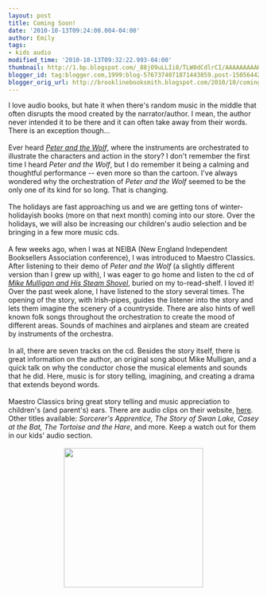 ```yaml
---
layout: post
title: Coming Soon!
date: '2010-10-13T09:24:00.004-04:00'
author: Emily
tags:
- kids audio
modified_time: '2010-10-13T09:32:22.993-04:00'
thumbnail: http://1.bp.blogspot.com/_88jO9uLLIi8/TLW0dCdlrCI/AAAAAAAAAKg/cyLdGFO4Ml8/s72-c/6157koCUEgL._SL500_AA280_.jpg
blogger_id: tag:blogger.com,1999:blog-5767374071871443859.post-1505644213652296648
blogger_orig_url: http://brooklinebooksmith.blogspot.com/2010/10/coming-soon.html
---
```


I love audio books, but hate it when there's random music in the middle that often disrupts the mood created by the narrator/author.  I mean, the author never intended it to be there and it can often take away from their words.  There is an exception though...<br /><br />Ever heard <a href="http://www.brooklinebooksmith-shop.com/book/9780375824302"><span style="font-style: italic;">Peter and the Wolf</span></a>, where the instruments are orchestrated to illustrate the characters and action in the story?  I don't remember the first time I heard <span style="font-style: italic;">Peter and the Wolf</span>, but I do remember it being a calming and thoughtful performance -- even more so than the cartoon.  I've always wondered why the orchestration of <span style="font-style: italic;">Peter and the Wolf</span> seemed to be the only one of its kind for so long.  That is changing.<br /><br />The holidays are fast approaching us and we are getting tons of winter-holidayish books (more on that next month) coming into our store.  Over the holidays, we will also be increasing our children's audio selection and be bringing in a few more music cds.<br /><br />A few weeks ago, when I was at NEIBA (New England Independent Booksellers Association conference), I was introduced to Maestro Classics.  After listening to their demo of <span style="font-style: italic;">Peter and the Wolf</span> (a slightly different version than I grew up with), I was eager to go home and listen to the cd of <a href="http://www.magicmaestromusic.com/mike_mulligan.html"><span style="font-style: italic;">Mike Mulligan and His Steam Shovel</span></a>, buried on my to-read-shelf.  I loved it!  Over the past week alone, I have listened to the story several times.  The opening of the story, with Irish-pipes, guides the listener into the story and lets them imagine the scenery of a countryside.  There are also hints of well known folk songs throughout the orchestration to create the mood of different areas.  Sounds of machines and airplanes and steam are created by instruments of the orchestra.<br /><br />In all, there are seven tracks on the cd.  Besides the story itself, there is great information on the author, an original song about Mike Mulligan, and a quick talk on why the conductor chose the musical elements and sounds that he did.  Here, music is for story telling, imagining, and creating a drama that extends beyond words.<br /><br />Maestro Classics bring great story telling and music appreciation to children's (and parent's) ears.  There are audio clips on their website, <a href="http://www.magicmaestromusic.com/index.html">here</a>.  Other titles available: <span style="font-style: italic;">Sorcerer's Apprentice, The Story of Swan Lake, Casey at the Bat, The Tortoise and the Hare</span>, and more.  Keep a watch out for them in our kids' audio section.<br /><br /><a onblur="try {parent.deselectBloggerImageGracefully();} catch(e) {}" href="http://1.bp.blogspot.com/_88jO9uLLIi8/TLW0dCdlrCI/AAAAAAAAAKg/cyLdGFO4Ml8/s1600/6157koCUEgL._SL500_AA280_.jpg"><img style="margin: 0px auto 10px; display: block; text-align: center; cursor: pointer; width: 280px; height: 280px;" src="http://1.bp.blogspot.com/_88jO9uLLIi8/TLW0dCdlrCI/AAAAAAAAAKg/cyLdGFO4Ml8/s320/6157koCUEgL._SL500_AA280_.jpg" alt="" id="BLOGGER_PHOTO_ID_5527522528637332514" border="0" /></a>